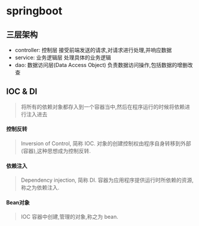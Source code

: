 # springboot
## 三层架构
- controller: 控制层  接受前端发送的请求,对请求进行处理,并响应数据
- service: 业务逻辑层   处理具体的业务逻辑
- dao: 数据访问层(Data Access Object)   负责数据访问操作,包括数据的增删改查

## IOC & DI 
> 将所有的依赖对象都存入到一个容器当中,然后在程序运行的时候将依赖进行注入进去

#### 控制反转
> Inversion of Control, 简称 IOC. 对象的创建控制权由程序自身转移到外部(容器),这种思想成为控制反转.
#### 依赖注入
> Dependency injection, 简称 DI. 容器为应用程序提供运行时所依赖的资源,称之为依赖注入.
#### Bean对象
> IOC 容器中创建,管理的对象,称之为 bean.
